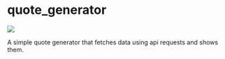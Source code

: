 <h1>quote_generator</h1>
<div>
  <img src="https://media.giphy.com/media/wjQyNZYWde0v7CFpur/giphy.gif" />
</div>
<p>A simple quote generator that fetches data using api requests and shows them.</p>

